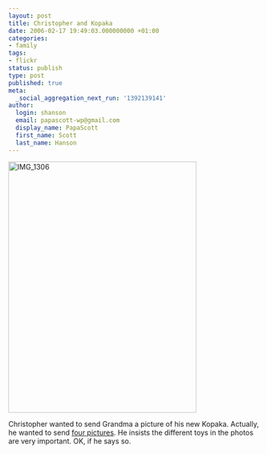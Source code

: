 ```yaml
---
layout: post
title: Christopher and Kopaka
date: 2006-02-17 19:49:03.000000000 +01:00
categories:
- family
tags:
- flickr
status: publish
type: post
published: true
meta:
  _social_aggregation_next_run: '1392139141'
author:
  login: shanson
  email: papascott-wp@gmail.com
  display_name: PapaScott
  first_name: Scott
  last_name: Hanson
---
```

<p><a href="http://www.flickr.com/photos/papascott/100844694/" title="kopaka"><img src="https://static.flickr.com/36/100844694_765705279c.jpg" width="375" height="500" alt="IMG_1306" /></a></p>
<p>Christopher wanted to send Grandma a picture of his new Kopaka. Actually, he wanted to send <a href="http://flickr.com/photos/papascott/tags/kopaka/show/" title="Your kopaka slideshow on Flickr">four pictures</a>. He insists the different toys in the photos are very important. OK, if he says so.</p>
